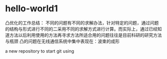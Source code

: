 # hello-world1
凸优化的工作总结：
  不同的问题有不同的求解办法，针对特定的问题，通过问题的结构与形式进行不同的二采用不同的求解方式进行计算。而实际上，通过已经知道方法以后利用使用的方法再寻求方法所适合用的问题往往是目前科研的研究方法与瓶颈
  凸的问题在无线通信系统中集中表现在：波束的成形
  
a new repository to start git using

